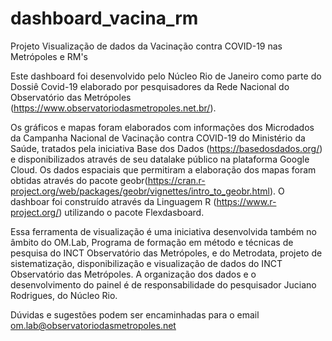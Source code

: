 # dashboard_vacina_rm
Projeto Visualização de dados da Vacinação contra COVID-19 nas Metrópoles e RM's

Este dashboard foi desenvolvido pelo Núcleo Rio de Janeiro como parte do Dossiê Covid-19 elaborado por pesquisadores da Rede Nacional do Observatório das Metrópoles (https://www.observatoriodasmetropoles.net.br/).

Os gráficos e mapas foram elaborados com informações dos Microdados da Campanha Nacional de Vacinação contra COVID-19 do Ministério da Saúde, tratados pela iniciativa Base dos Dados (https://basedosdados.org/) e disponibilizados através de seu datalake público na plataforma Google Cloud. Os dados espaciais que permitiram a elaboração dos mapas foram obtidas através do pacote geobr(https://cran.r-project.org/web/packages/geobr/vignettes/intro_to_geobr.html). O dashboar foi construído através da Linguagem R (https://www.r-project.org/) utilizando o pacote Flexdasboard.

Essa ferramenta de visualização é uma iniciativa desenvolvida também no âmbito do OM.Lab, Programa de formação em método e técnicas de pesquisa do INCT Observatório das Metrópoles, e do Metrodata, projeto de sistematização, disponibilização e visualização de dados do INCT Observatório das Metrópoles. A organização dos dados e o desenvolvimento do painel é de responsabilidade do pesquisador Juciano Rodrigues, do Núcleo Rio.

Dúvidas e sugestões podem ser encaminhadas para o email om.lab@observatoriodasmetropoles.net


